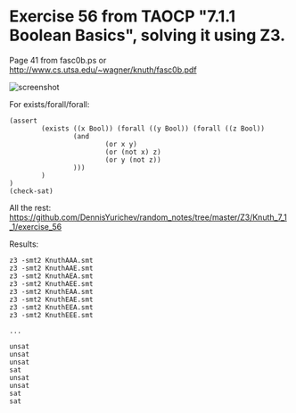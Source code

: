 # Exercise 56 from TAOCP "7.1.1 Boolean Basics", solving it using Z3.

Page 41 from fasc0b.ps or http://www.cs.utsa.edu/~wagner/knuth/fasc0b.pdf

![screenshot](https://raw.githubusercontent.com/DennisYurichev/random_notes/master/Z3/Knuth_7_1_1/exercise_56/fasc0b_page41.png)

For exists/forall/forall:

```
(assert
        (exists ((x Bool)) (forall ((y Bool)) (forall ((z Bool))
                (and
                        (or x y)
                        (or (not x) z)
                        (or y (not z))
                )))
        )
)
(check-sat)
```

All the rest: https://github.com/DennisYurichev/random_notes/tree/master/Z3/Knuth_7_1_1/exercise_56

Results:

```
z3 -smt2 KnuthAAA.smt
z3 -smt2 KnuthAAE.smt
z3 -smt2 KnuthAEA.smt
z3 -smt2 KnuthAEE.smt
z3 -smt2 KnuthEAA.smt
z3 -smt2 KnuthEAE.smt
z3 -smt2 KnuthEEA.smt
z3 -smt2 KnuthEEE.smt

...

unsat
unsat
unsat
sat
unsat
unsat
sat
sat
```

